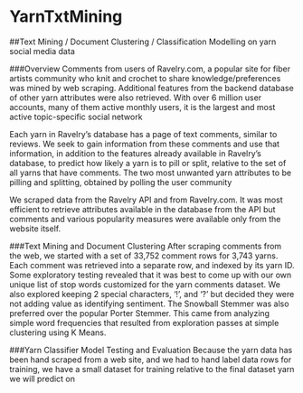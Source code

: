 # YarnTxtMining

##Text Mining / Document Clustering / Classification Modelling on yarn social media data

###Overview
Comments from users of Ravelry.com, a popular site for fiber artists community who knit and crochet to share knowledge/preferences was mined by web scraping.  Additional features from the backend database of other yarn attributes were also retrieved.
With over 6 million user accounts, many of them active monthly users, it is the largest and most active topic-specific social network

Each yarn in Ravelry’s database has a page of text comments, similar to reviews. We seek to gain information from these comments and use that information, in addition to the features already available in Ravelry’s database, to predict how likely a yarn is to pill or split, relative to the set of all yarns that have comments.  The two most unwanted yarn attributes to be pilling and splitting, obtained by polling the user community

We scraped data from the Ravelry API and from Ravelry.com. It was most efficient to retrieve attributes available
in the database from the API but comments and various popularity measures were available only from the website itself.

###Text Mining and Document Clustering
After scraping comments from the web, we started with a set of 33,752 comment rows for 3,743 yarns. Each comment
was retrieved into a separate row, and indexed by its yarn ID. Some exploratory testing revealed that it was best to
come up with our own unique list of stop words customized for the yarn comments dataset. We also explored keeping 2
special characters, ‘!’, and ‘?’ but decided they were not adding value as identifying sentiment. The Snowball Stemmer
was also preferred over the popular Porter Stemmer. This came from analyzing simple word frequencies that resulted
from exploration passes at simple clustering using K Means.

###Yarn Classifier Model Testing and Evaluation
Because the yarn data has been hand scraped from a web site, and we had to hand label data rows for training, we have
a small dataset for training relative to the final dataset yarn we will predict on
